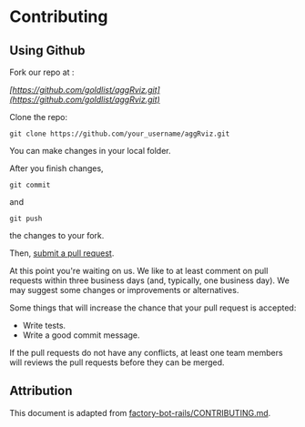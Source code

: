 # Contributing

## Using Github

Fork our repo at :


*[https://github.com/goldlist/aggRviz.git](https://github.com/goldlist/aggRviz.git)*


Clone the repo:

```
git clone https://github.com/your_username/aggRviz.git
```

You can make changes in your local folder.


After you finish changes,

```
git commit
```

and

```
git push
```

the changes to your fork.

Then, [submit a pull request](https://github.com/goldlist/aggRviz/compare).

At this point you're waiting on us. We like to at least comment on pull requests within three business days (and, typically, one business day). We may suggest some changes or improvements or alternatives.


Some things that will increase the chance that your pull request is accepted:

 - Write tests.
 - Write a good commit message.

If the pull requests do not have any conflicts, at least one team members will reviews the pull requests before they can be merged.

## Attribution

This document is adapted from [factory-bot-rails/CONTRIBUTING.md](https://github.com/thoughtbot/factory_bot_rails/blob/master/CONTRIBUTING.md).
